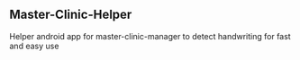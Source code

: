 ## Master-Clinic-Helper
Helper android app for master-clinic-manager to detect handwriting for fast and easy use 